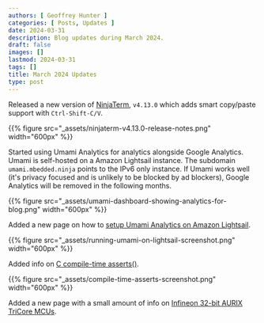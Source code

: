 ```yaml
---
authors: [ Geoffrey Hunter ]
categories: [ Posts, Updates ]
date: 2024-03-31
description: Blog updates during March 2024.
draft: false
images: []
lastmod: 2024-03-31
tags: []
title: March 2024 Updates
type: post
---
```


Released a new version of [NinjaTerm](https://ninjaterm.mbedded.ninja/), `v4.13.0` which adds smart copy/paste support with `Ctrl-Shift-C/V`.

{{% figure src="_assets/ninjaterm-v4.13.0-release-notes.png" width="600px" %}}

Started using Umami Analytics for analytics alongside Google Analytics. Umami is self-hosted on a Amazon Lightsail instance. The subdomain `umami.mbedded.ninja` points to the IPv6 only instance. If Umami works well (it's privacy focused and is unlikely to be blocked by ad blockers), Google Analytics will be removed in the following months.

{{% figure src="_assets/umami-dashboard-showing-analytics-for-blog.png" width="600px" %}}

Added a new page on how to [setup Umami Analytics on Amazon Lightsail](/programming/website-design/running-umami-on-aws-lightsail/).

{{% figure src="_assets/running-umami-on-lightsail-screenshot.png" width="600px" %}}

Added info on [C compile-time asserts()](/programming/languages/c/assertions-assert/).

{{% figure src="_assets/compile-time-asserts-screenshot.png" width="600px" %}}

Added a new page with a small amount of info on [Infineon 32-bit AURIX TriCore MCUs](/programming/microcontrollers/infineon-32bit-aurix-tricore/).

